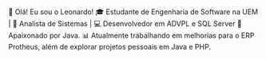 👋 Olá! Eu sou o Leonardo!
🎓 Estudante de Engenharia de Software na UEM | 🌟 Analista de Sistemas | 
💻 Desenvolvedor em ADVPL e SQL Server
🎨 Apaixonado por Java.
📊 Atualmente trabalhando em melhorias para o ERP Protheus, além de explorar projetos pessoais em Java e PHP.

<!---
LeoAlmenara/LeoAlmenara is a ✨ special ✨ repository because its `README.md` (this file) appears on your GitHub profile.
You can click the Preview link to take a look at your changes.
--->
